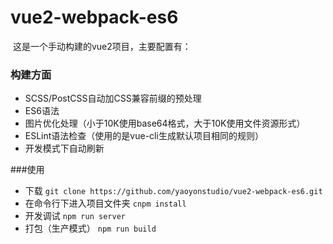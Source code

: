 # vue2-webpack-es6
 这是一个手动构建的vue2项目，主要配置有：


### 构建方面
* SCSS/PostCSS自动加CSS兼容前缀的预处理
* ES6语法
* 图片优化处理（小于10K使用base64格式，大于10K使用文件资源形式）
* ESLint语法检查（使用的是vue-cli生成默认项目相同的规则）
* 开发模式下自动刷新

###使用
* 下载
`git clone https://github.com/yaoyonstudio/vue2-webpack-es6.git`
* 在命令行下进入项目文件夹
`cnpm install`
* 开发调试
`npm run server`
* 打包（生产模式）
`npm run build`
